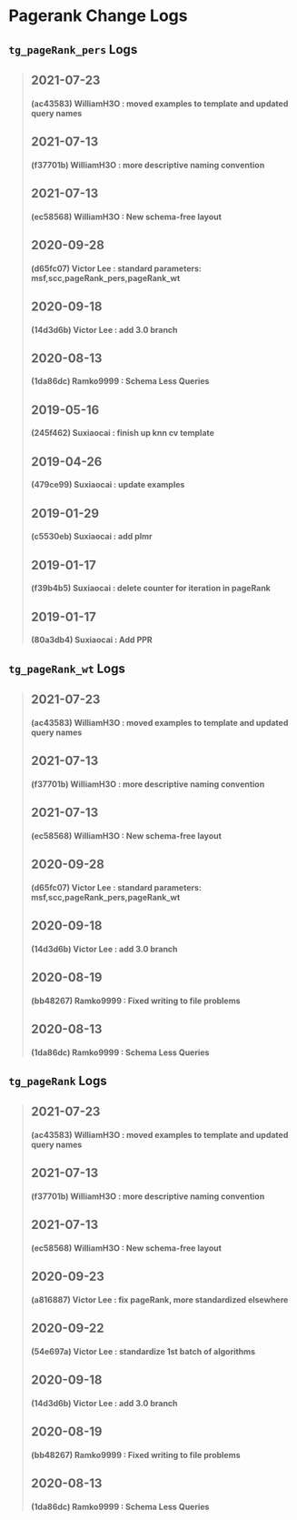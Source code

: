 
# Pagerank Change Logs

## `tg_pageRank_pers` Logs
> ## 2021-07-23
> #### (ac43583) WilliamH3O : moved examples to template and updated query names
> ## 2021-07-13
> #### (f37701b) WilliamH3O : more descriptive naming convention
> ## 2021-07-13
> #### (ec58568) WilliamH3O : New schema-free layout
> ## 2020-09-28
> #### (d65fc07) Victor Lee : standard parameters: msf,scc,pageRank_pers,pageRank_wt
> ## 2020-09-18
> #### (14d3d6b) Victor Lee : add 3.0 branch
> ## 2020-08-13
> #### (1da86dc) Ramko9999 : Schema Less Queries
> ## 2019-05-16
> #### (245f462) Suxiaocai : finish up knn cv template
> ## 2019-04-26
> #### (479ce99) Suxiaocai : update examples
> ## 2019-01-29
> #### (c5530eb) Suxiaocai : add plmr
> ## 2019-01-17
> #### (f39b4b5) Suxiaocai : delete counter for iteration in pageRank
> ## 2019-01-17
> #### (80a3db4) Suxiaocai : Add PPR

## `tg_pageRank_wt` Logs
> ## 2021-07-23
> #### (ac43583) WilliamH3O : moved examples to template and updated query names
> ## 2021-07-13
> #### (f37701b) WilliamH3O : more descriptive naming convention
> ## 2021-07-13
> #### (ec58568) WilliamH3O : New schema-free layout
> ## 2020-09-28
> #### (d65fc07) Victor Lee : standard parameters: msf,scc,pageRank_pers,pageRank_wt
> ## 2020-09-18
> #### (14d3d6b) Victor Lee : add 3.0 branch
> ## 2020-08-19
> #### (bb48267) Ramko9999 : Fixed writing to file problems
> ## 2020-08-13
> #### (1da86dc) Ramko9999 : Schema Less Queries

## `tg_pageRank` Logs
> ## 2021-07-23
> #### (ac43583) WilliamH3O : moved examples to template and updated query names
> ## 2021-07-13
> #### (f37701b) WilliamH3O : more descriptive naming convention
> ## 2021-07-13
> #### (ec58568) WilliamH3O : New schema-free layout
> ## 2020-09-23
> #### (a816887) Victor Lee : fix pageRank, more standardized elsewhere
> ## 2020-09-22
> #### (54e697a) Victor Lee : standardize 1st batch of algorithms
> ## 2020-09-18
> #### (14d3d6b) Victor Lee : add 3.0 branch
> ## 2020-08-19
> #### (bb48267) Ramko9999 : Fixed writing to file problems
> ## 2020-08-13
> #### (1da86dc) Ramko9999 : Schema Less Queries
